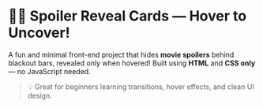 # 🕵️‍♀️ Spoiler Reveal Cards — Hover to Uncover!

A fun and minimal front-end project that hides **movie spoilers** behind blackout bars, revealed only when hovered! Built using **HTML** and **CSS only** — no JavaScript needed.

> 💡 Great for beginners learning transitions, hover effects, and clean UI design.

